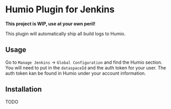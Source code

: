 # Humio Plugin for Jenkins

**This project is WIP, use at your own peril!**

This plugin will automatically ship all build logs to Humio.

## Usage

Go to `Manage Jenkins` -> `Global Configuration` and find the Humio section.
You will need to put in the `dataspaceId` and the auth token for your user.
The auth token kan be found in Humio under your account information.

## Installation

TODO
